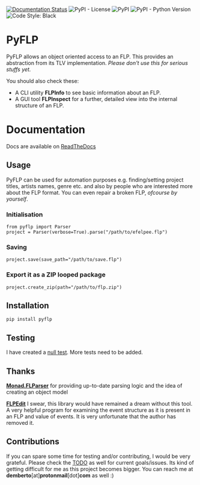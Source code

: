 [![Documentation Status](https://readthedocs.org/projects/pyflp/badge/?version=latest)](https://pyflp.readthedocs.io/en/latest/?badge=latest)
![PyPI - License](https://img.shields.io/pypi/l/pyflp)
![PyPI](https://img.shields.io/pypi/v/pyflp?color=blue)
![PyPI - Python Version](https://img.shields.io/pypi/pyversions/pyflp)
![Code Style: Black](https://img.shields.io/badge/code%20style-black-black)

# PyFLP

PyFLP allows an object oriented access to an FLP. This provides an abstraction from its TLV implementation. _Please don't use this for serious stuffs yet._

You should also check these:
- A CLI utility **FLPInfo** to see basic information about an FLP.
- A GUI tool **FLPInspect** for a further, detailed view into the internal structure of an FLP.

# Documentation
Docs are available on [ReadTheDocs](https://pyflp.rtfd.io)

## Usage

PyFLP can be used for automation purposes e.g. finding/setting project titles, artists names, genre etc. and also by people who are interested more about the FLP format. You can even repair a broken FLP, *ofcourse by yourself*.

### Initialisation

```{code-block} python
from pyflp import Parser
project = Parser(verbose=True).parse("/path/to/efelpee.flp")
```

### Saving

```{code-block} python
project.save(save_path="/path/to/save.flp")
```

### Export it as a ZIP looped package

```{code-block} python
project.create_zip(path="/path/to/flp.zip")
```

## Installation

```
pip install pyflp
```

## Testing

I have created a [null test](tests/test_parser.py). More tests need to be added.

## Thanks

[**Monad.FLParser**](https://github.com/monadgroup/FLParser) for providing up-to-date parsing logic and the idea of creating an object model

[**FLPEdit**](https://github.com/roadcrewworker) I swear, this library would have remained a dream without this tool. A very helpful program for examining the event structure as it is present in an FLP and value of events. It is very unfortunate that the author has removed it.

## Contributions

If you can spare some time for testing and/or contributing, I would be very grateful. Please check the [TODO](TODO.md) as well for current goals/issues. Its kind of getting difficult for me as this project becomes bigger. You can reach me at **demberto**[at]**protonmail**[dot]**com** as well :)
